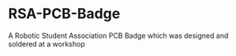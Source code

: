 # RSA-PCB-Badge
A Robotic Student Association PCB Badge which was designed and soldered at a workshop
